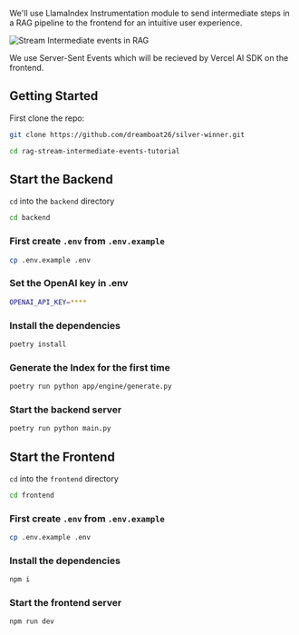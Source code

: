 We'll use LlamaIndex Instrumentation module to send intermediate steps in a RAG pipeline to the frontend for an intuitive user experience.

![Stream Intermediate events in RAG](https://img.youtube.com/vi/JOM8WgmNCvI/maxresdefault.jpg)

We use Server-Sent Events which will be recieved by Vercel AI SDK on the frontend.

## Getting Started

First clone the repo:

```bash
git clone https://github.com/dreamboat26/silver-winner.git

cd rag-stream-intermediate-events-tutorial
```

## Start the Backend

`cd` into the `backend` directory

```bash
cd backend
```

### First create `.env` from `.env.example`

```bash
cp .env.example .env
```

### Set the OpenAI key in .env

```bash
OPENAI_API_KEY=****
```

### Install the dependencies

```bash
poetry install
```

### Generate the Index for the first time

```bash
poetry run python app/engine/generate.py
```

### Start the backend server

```bash
poetry run python main.py
```

## Start the Frontend

`cd` into the `frontend` directory

```bash
cd frontend
```

### First create `.env` from `.env.example`

```bash
cp .env.example .env
```

### Install the dependencies

```bash
npm i
```

### Start the frontend server

```bash
npm run dev
```
